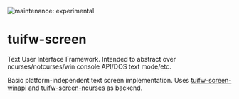 ![maintenance: experimental](https://img.shields.io/badge/maintenance-experimental-blue.svg)

# tuifw-screen

Text User Interface Framework. Intended to abstract over ncurses/notcurses/win console API/DOS text mode/etc.

Basic platform-independent text screen implementation. Uses [tuifw-screen-winapi](https://crates.io/crates/tuifw-screen-winapi) and [tuifw-screen-ncurses](https://crates.io/crates/tuifw-screen-ncurses) as backend.
